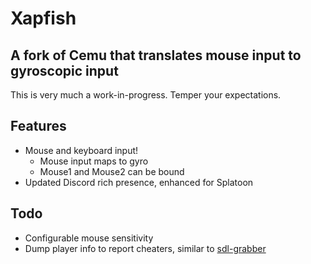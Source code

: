 # **Xapfish**
## A fork of Cemu that translates mouse input to gyroscopic input

This is very much a work-in-progress. Temper your expectations.

## Features

* Mouse and keyboard input!
  * Mouse input maps to gyro
  * Mouse1 and Mouse2 can be bound
* Updated Discord rich presence, enhanced for Splatoon

## Todo

* Configurable mouse sensitivity
* Dump player info to report cheaters, similar to [sdl-grabber](https://github.com/sdlfoundation/sdl-grabber)

